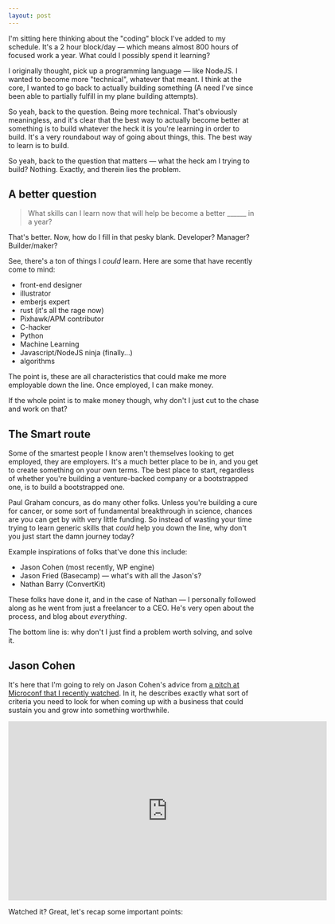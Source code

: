 ```yaml
---
layout: post
---
```

I'm sitting here thinking about the "coding" block I've added to my schedule. It's a 2 hour block/day &mdash; which means almost 800 hours of focused work a year. What could I possibly spend it learning? 

I originally thought, pick up a programming language &mdash; like NodeJS. I wanted to become more "technical", whatever that meant. I think at the core, I wanted to go back to actually building something (A need I've since been able to partially fulfill in my plane building attempts). 

So yeah, back to the question. Being more technical. That's obviously meaningless, and it's clear that the best way to actually become better at something is to build whatever the heck it is you're learning in order to build. It's a very roundabout way of going about things, this. The best way to learn is to build. 

So yeah, back to the question that matters &mdash; what the heck am I trying to build? Nothing. Exactly, and therein lies the problem.

## A better question

> What skills can I learn now that will help be become a better ______ in a year?

That's better. Now, how do I fill in that pesky blank. Developer? Manager? Builder/maker?

See, there's a ton of things I *could* learn. Here are some that have recently come to mind:

- front-end designer
- illustrator
- emberjs expert
- rust (it's all the rage now)
- Pixhawk/APM contributor
- C-hacker
- Python
- Machine Learning
- Javascript/NodeJS ninja (finally&hellip;)
- algorithms

The point is, these are all characteristics that could make me more employable down the line. Once employed, I can make money.

If the whole point is to make money though, why don't I just cut to the chase and work on that? 

## The Smart route

Some of the smartest people I know aren't themselves looking to get employed, they are employers. It's a much better place to be in, and you get to create something on your own terms. Tbe best place to start, regardless of whether you're building a venture-backed company or a bootstrapped one, is to build a bootstrapped one.

Paul Graham concurs, as do many other folks. Unless you're building a cure for cancer, or some sort of fundamental breakthrough in science, chances are you can get by with very little funding. So instead of wasting your time trying to learn generic skills that *could* help you down the line, why don't you just start the damn journey today?

Example inspirations of folks that've done this include:

- Jason Cohen (most recently, WP engine)
- Jason Fried (Basecamp) &mdash; what's with all the Jason's?
- Nathan Barry (ConvertKit)

These folks have done it, and in the case of Nathan &mdash; I personally followed along as he went from just a freelancer to a CEO. He's very open about the process, and blog about *everything*.

The bottom line is: why don't I just find a problem worth solving, and solve it.

## Jason Cohen

It's here that I'm going to rely on Jason Cohen's advice from [a pitch at Microconf that I recently watched](https://vimeo.com/74338272). In it, he describes exactly what sort of criteria you need to look for when coming up with a business that could sustain you and grow into something worthwhile.

<iframe src="https://player.vimeo.com/video/74338272?portrait=0" width="640" height="360" frameborder="0" webkitallowfullscreen mozallowfullscreen allowfullscreen></iframe>

Watched it? Great, let's recap some important points:



